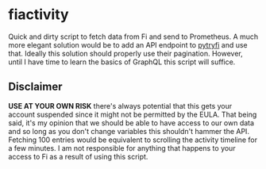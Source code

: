# fiactivity
Quick and dirty script to fetch data from Fi and send to Prometheus. A much more elegant solution would be to add an API endpoint to [pytryfi](https://github.com/sbabcock23/pytryfi) and use that. Ideally this solution should properly use their pagination. However, until I have time to learn the basics of GraphQL this script will suffice.

## Disclaimer
**USE AT YOUR OWN RISK** there's always potential that this gets your account suspended since it might not be permitted by the EULA. That being said, it's my opinion that we should be able to have access to our own data and so long as you don't change variables this shouldn't hammer the API. Fetching 100 entries would be equivalent to scrolling the activity timeline for a few minutes. I am not responsible for anything that happens to your access to Fi as a result of using this script.
